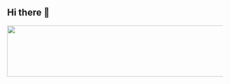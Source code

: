 ## Hi there 👋

<!--
**suhvin/suhvin** is a ✨ _special_ ✨ repository because its `README.md` (this file) appears on your GitHub profile.

Here are some ideas to get you started:

- 🔭 I’m currently working on ...
- 🌱 I’m currently learning ...
- 👯 I’m looking to collaborate on ...
- 🤔 I’m looking for help with ...
- 💬 Ask me about ...
- 📫 How to reach me: ...
- 😄 Pronouns: ...
- ⚡ Fun fact: ...
-->




<a href="https://github.com/devxb/gitanimals">
  <img
    src="https://render.gitanimals.org/lines/suhvin?pet-id=586049816726161436"
    width="600"
    height="120"
  />
</a>
  
  
